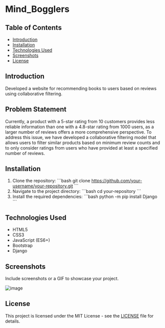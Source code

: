 # Mind_Bogglers

## Table of Contents
- [Introduction](#introduction)
- [Installation](#installation)
- [Technologies Used](#technologies-used)
- [Screenshots](#screenshots)
- [License](#license)

## Introduction
Developed a website for recommending books to users based on reviews using collaborative filtering.

## Problem Statement
Currently, a product with a 5-star rating from 10 customers provides less reliable information than one with a 4.8-star rating from 1000 users, as a larger number of reviews offers a more comprehensive perspective. To address this issue, we have developed a collaborative filtering model that allows users to filter similar products based on minimum review counts and to only consider ratings from users who have provided at least a specified number of reviews.

## Installation
1. Clone the repository:
   \`\`\`bash
   git clone https://github.com/your-username/your-repository.git
   \`\`\`
2. Navigate to the project directory:
   \`\`\`bash
   cd your-repository
   \`\`\`
3. Install the required dependencies:
   \`\`\`bash
   python -m pip install Django
   \`\`\`


## Technologies Used
- HTML5
- CSS3
- JavaScript (ES6+)
- Bootstrap
- Django

## Screenshots
Include screenshots or a GIF to showcase your project.

![image](https://github.com/user-attachments/assets/19e97965-9003-44fa-9306-a30ef96744d5)


## License
This project is licensed under the MIT License - see the [LICENSE](LICENSE) file for details.


